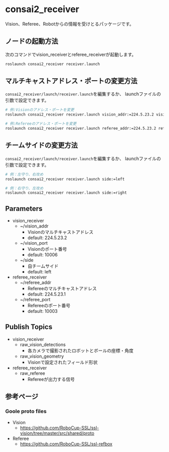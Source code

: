 # consai2_receiver

Vision、Referee、Robotからの情報を受けとるパッケージです。


## ノードの起動方法

次のコマンドでvision_receiverとreferee_receiverが起動します。

```sh
roslaunch consai2_receiver receiver.launch 
```

## マルチキャストアドレス・ポートの変更方法

`consai2_receiver/launch/receiver.launch`を編集するか、
launchファイルの引数で設定できます。

```sh
# 例:Visionのアドレス・ポートを変更
roslaunch consai2_receiver receiver.launch vision_addr:=224.5.23.2 vision_port:=10006

# 例:Refereeのアドレス・ポートを変更
roslaunch consai2_receiver receiver.launch referee_addr:=224.5.23.2 referee_port:=10006
```

## チームサイドの変更方法

`consai2_receiver/launch/receiver.launch`を編集するか、
launchファイルの引数で設定できます。

```sh
# 例：左守り、右攻め
roslaunch consai2_receiver receiver.launch side:=left

# 例：右守り、左攻め
roslaunch consai2_receiver receiver.launch side:=right
```

## Parameters
- vision_receiver
  - ~/vision_addr
    - Visionのマルチキャストアドレス
    - default: 224.5.23.2
  - ~/vision_port
    - Visionのポート番号
    - default: 10006
  - ~/side
    - 自チームサイド
    - default: left
- referee_receiver
  - ~/referee_addr
    - Refereeのマルチキャストアドレス
    - default: 224.5.23.1
  - ~/referee_port
    - Refereeのポート番号
    - default: 10003

## Publish Topics

- vision_receiver
  - raw_vision_detections
    - 各カメラで撮影されたロボットとボールの座標・角度
  - raw_vision_geometry
    - Visionで設定されたフィールド形状
- referee_receiver
  - raw_referee
    - Refereeが出力する信号


## 参考ページ
### Goole proto files

- Vision
  - https://github.com/RoboCup-SSL/ssl-vision/tree/master/src/shared/proto
- Referee
  - https://github.com/RoboCup-SSL/ssl-refbox
